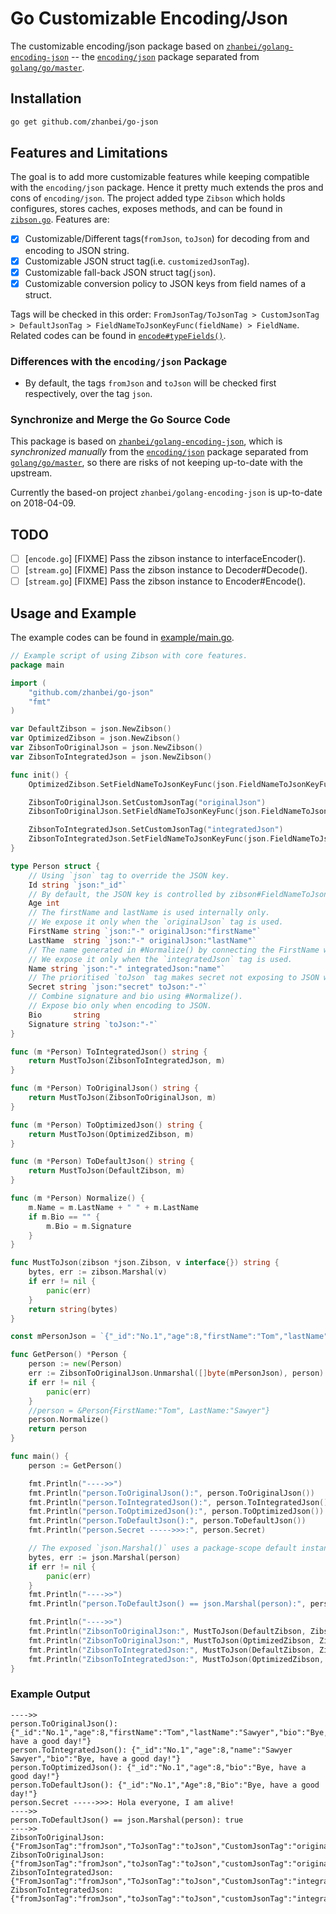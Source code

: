 # Go Customizable Encoding/Json

<!-- > 2018-04-08T19:54:12+0800 -->

The customizable encoding/json package based on [`zhanbei/golang-encoding-json`][project-upstream] -- the [`encoding/json`][package-encoding-json] package separated from [`golang/go/master`][github-golang-go].

## Installation

```bash
go get github.com/zhanbei/go-json
```

## Features and Limitations

The goal is to add more customizable features while keeping compatible with the `encoding/json` package. Hence it pretty much extends the pros and cons of `encoding/json`. The project added type `Zibson` which holds configures, stores caches, exposes methods, and can be found in [`zibson.go`](zibson.go). Features are:

- [x] Customizable/Different tags(`fromJson`, `toJson`) for decoding from and encoding to JSON string.
- [x] Customizable JSON struct tag(i.e. `customizedJsonTag`).
- [x] Customizable fall-back JSON struct tag(`json`).
- [x] Customizable conversion policy to JSON keys from field names of a struct.

Tags will be checked in this order: `FromJsonTag/ToJsonTag > CustomJsonTag > DefaultJsonTag > FieldNameToJsonKeyFunc(fieldName) > FieldName`. Related codes can be found in [`encode#typeFields()`](encode.go#L1124).

### Differences with the `encoding/json` Package

- By default, the tags `fromJson` and `toJson` will be checked first respectively, over the tag `json`.

### Synchronize and Merge the Go Source Code

This package is based on [`zhanbei/golang-encoding-json`][project-upstream], which is *synchronized manually* from the [`encoding/json`][package-encoding-json] package separated from [`golang/go/master`][github-golang-go], so there are risks of not keeping up-to-date with the upstream.

Currently the based-on project `zhanbei/golang-encoding-json` is up-to-date on 2018-04-09.

## TODO

- [ ] [`encode.go`] [FIXME] Pass the zibson instance to interfaceEncoder().
- [ ] [`stream.go`] [FIXME] Pass the zibson instance to Decoder#Decode().
- [ ] [`stream.go`] [FIXME] Pass the zibson instance to Encoder#Encode().

## Usage and Example

The example codes can be found in [example/main.go](example/main.go).

```go
// Example script of using Zibson with core features.
package main

import (
	"github.com/zhanbei/go-json"
	"fmt"
)

var DefaultZibson = json.NewZibson()
var OptimizedZibson = json.NewZibson()
var ZibsonToOriginalJson = json.NewZibson()
var ZibsonToIntegratedJson = json.NewZibson()

func init() {
	OptimizedZibson.SetFieldNameToJsonKeyFunc(json.FieldNameToJsonKeyFuncLowerInitialLetter)

	ZibsonToOriginalJson.SetCustomJsonTag("originalJson")
	ZibsonToOriginalJson.SetFieldNameToJsonKeyFunc(json.FieldNameToJsonKeyFuncLowerInitialLetter)

	ZibsonToIntegratedJson.SetCustomJsonTag("integratedJson")
	ZibsonToIntegratedJson.SetFieldNameToJsonKeyFunc(json.FieldNameToJsonKeyFuncLowerInitialLetter)
}

type Person struct {
	// Using `json` tag to override the JSON key.
	Id string `json:"_id"`
	// By default, the JSON key is controlled by zibson#FieldNameToJsonKeyFunc.
	Age int
	// The firstName and lastName is used internally only.
	// We expose it only when the `originalJson` tag is used.
	FirstName string `json:"-" originalJson:"firstName"`
	LastName  string `json:"-" originalJson:"lastName"`
	// The name generated in #Normalize() by connecting the FirstName with the LastName.
	// We expose it only when the `integratedJson` tag is used.
	Name string `json:"-" integratedJson:"name"`
	// The prioritised `toJson` tag makes secret not exposing to JSON when encoding.
	Secret string `json:"secret" toJson:"-"`
	// Combine signature and bio using #Normalize().
	// Expose bio only when encoding to JSON.
	Bio       string
	Signature string `toJson:"-"`
}

func (m *Person) ToIntegratedJson() string {
	return MustToJson(ZibsonToIntegratedJson, m)
}

func (m *Person) ToOriginalJson() string {
	return MustToJson(ZibsonToOriginalJson, m)
}

func (m *Person) ToOptimizedJson() string {
	return MustToJson(OptimizedZibson, m)
}

func (m *Person) ToDefaultJson() string {
	return MustToJson(DefaultZibson, m)
}

func (m *Person) Normalize() {
	m.Name = m.LastName + " " + m.LastName
	if m.Bio == "" {
		m.Bio = m.Signature
	}
}

func MustToJson(zibson *json.Zibson, v interface{}) string {
	bytes, err := zibson.Marshal(v)
	if err != nil {
		panic(err)
	}
	return string(bytes)
}

const mPersonJson = `{"_id":"No.1","age":8,"firstName":"Tom","lastName":"Sawyer","secret":"Hola everyone, I am alive!","signature":"Bye, have a good day!"}`

func GetPerson() *Person {
	person := new(Person)
	err := ZibsonToOriginalJson.Unmarshal([]byte(mPersonJson), person)
	if err != nil {
		panic(err)
	}
	//person = &Person{FirstName:"Tom", LastName:"Sawyer"}
	person.Normalize()
	return person
}

func main() {
	person := GetPerson()

	fmt.Println("---->>")
	fmt.Println("person.ToOriginalJson():", person.ToOriginalJson())
	fmt.Println("person.ToIntegratedJson():", person.ToIntegratedJson())
	fmt.Println("person.ToOptimizedJson():", person.ToOptimizedJson())
	fmt.Println("person.ToDefaultJson():", person.ToDefaultJson())
	fmt.Println("person.Secret ----->>>:", person.Secret)

	// The exposed `json.Marshal()` uses a package-scope default instance of Zibson.
	bytes, err := json.Marshal(person)
	if err != nil {
		panic(err)
	}
	fmt.Println("---->>")
	fmt.Println("person.ToDefaultJson() == json.Marshal(person):", person.ToDefaultJson() == string(bytes))

	fmt.Println("---->>")
	fmt.Println("ZibsonToOriginalJson:", MustToJson(DefaultZibson, ZibsonToOriginalJson))
	fmt.Println("ZibsonToOriginalJson:", MustToJson(OptimizedZibson, ZibsonToOriginalJson))
	fmt.Println("ZibsonToIntegratedJson:", MustToJson(DefaultZibson, ZibsonToIntegratedJson))
	fmt.Println("ZibsonToIntegratedJson:", MustToJson(OptimizedZibson, ZibsonToIntegratedJson))
}
```

### Example Output

```text
---->>
person.ToOriginalJson(): {"_id":"No.1","age":8,"firstName":"Tom","lastName":"Sawyer","bio":"Bye, have a good day!"}
person.ToIntegratedJson(): {"_id":"No.1","age":8,"name":"Sawyer Sawyer","bio":"Bye, have a good day!"}
person.ToOptimizedJson(): {"_id":"No.1","age":8,"bio":"Bye, have a good day!"}
person.ToDefaultJson(): {"_id":"No.1","Age":8,"Bio":"Bye, have a good day!"}
person.Secret ----->>>: Hola everyone, I am alive!
---->>
person.ToDefaultJson() == json.Marshal(person): true
---->>
ZibsonToOriginalJson: {"FromJsonTag":"fromJson","ToJsonTag":"toJson","CustomJsonTag":"originalJson","DefaultJsonTag":"json"}
ZibsonToOriginalJson: {"fromJsonTag":"fromJson","toJsonTag":"toJson","customJsonTag":"originalJson","defaultJsonTag":"json"}
ZibsonToIntegratedJson: {"FromJsonTag":"fromJson","ToJsonTag":"toJson","CustomJsonTag":"integratedJson","DefaultJsonTag":"json"}
ZibsonToIntegratedJson: {"fromJsonTag":"fromJson","toJsonTag":"toJson","customJsonTag":"integratedJson","defaultJsonTag":"json"}
```


[github-golang-go]: https://github.com/golang/go "Go Source Code"
[package-encoding-json]: https://github.com/golang/go/tree/master/src/encoding/json "Go Package `encoding/json`"
[project-upstream]: https://github.com/zhanbei/golang-encoding-json "Project Upstream: Separated `encoding/json` Package"
